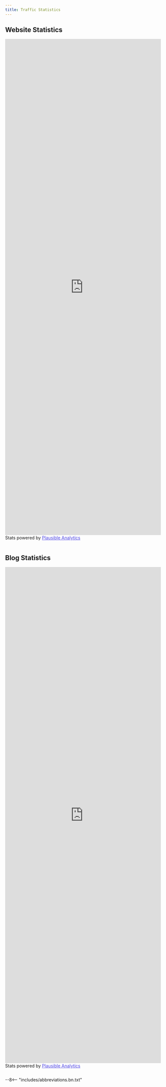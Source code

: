 ```yaml
---
title: Traffic Statistics
---
```


## Website Statistics

<iframe plausible-embed src="https://stats.privacyguides.net/share/privacyguides.org?auth=IxTl2wRhi3uxF09rd1NSn&embed=true&theme=system&background=transparent" scrolling="no" frameborder="0" loading="lazy" style="width: 1px; min-width: 100%; height: 1600px;" id="plausibleFrame"></iframe>
<div style="font-size: 14px; padding-bottom: 14px;">Stats powered by <a target="_blank" style="color: #4F46E5; text-decoration: underline;" href="https://plausible.io">Plausible Analytics</a></div>
<script async src="https://stats.privacyguides.net/js/embed.host.js"></script>

<script>

    /* Set palette on initial load */
    var palette = __md_get("__palette")
    if (palette && typeof palette.color === "object") {
        var theme = palette.color.scheme === "slate" ? "dark" : "light"
        document.getElementById('plausibleFrame').src = 'https://stats.privacyguides.net/share/privacyguides.org?auth=IxTl2wRhi3uxF09rd1NSn&embed=true&theme=' + theme + '&background=transparent';
    }

    /* Register event handlers after documented loaded */
    document.addEventListener("DOMContentLoaded", function() {
        var ref = document.querySelector("[data-md-component=palette]")
        ref.addEventListener("change", function() {
        var palette = __md_get("__palette")
        if (palette && typeof palette.color === "object") {
            var theme = palette.color.scheme === "slate" ? "dark" : "light"

            document.getElementById('plausibleFrame').src = 'https://stats.privacyguides.net/share/privacyguides.org?auth=IxTl2wRhi3uxF09rd1NSn&embed=true&theme=' + theme + '&background=transparent';
        }
        })
    })
</script>

## Blog Statistics

<iframe plausible-embed src="https://stats.privacyguides.net/share/blog.privacyguides.org?auth=onWV76WWcsDifUqlaHEAg&embed=true&theme=system&background=transparent" scrolling="no" frameborder="0" loading="lazy" style="width: 1px; min-width: 100%; height: 1600px;" id="blogFrame"></iframe>
<div style="font-size: 14px; padding-bottom: 14px;">Stats powered by <a target="_blank" style="color: #4F46E5; text-decoration: underline;" href="https://plausible.io">Plausible Analytics</a></div>
<script async src="https://stats.privacyguides.net/js/embed.host.js"></script>

<script>

    /* Set palette on initial load */
    var palette = __md_get("__palette")
    if (palette && typeof palette.color === "object") {
        var theme = palette.color.scheme === "slate" ? "dark" : "light"
        document.getElementById('blogFrame').src = 'https://stats.privacyguides.net/share/blog.privacyguides.org?auth=onWV76WWcsDifUqlaHEAg&embed=true&theme=' + theme + '&background=transparent';
    }

    /* Register event handlers after documented loaded */
    document.addEventListener("DOMContentLoaded", function() {
        var ref = document.querySelector("[data-md-component=palette]")
        ref.addEventListener("change", function() {
        var palette = __md_get("__palette")
        if (palette && typeof palette.color === "object") {
            var theme = palette.color.scheme === "slate" ? "dark" : "light"

            document.getElementById('blogFrame').src = 'https://stats.privacyguides.net/share/blog.privacyguides.org?auth=onWV76WWcsDifUqlaHEAg&embed=true&theme=' + theme + '&background=transparent';
        }
        })
    })
</script>

--8<-- "includes/abbreviations.bn.txt"
